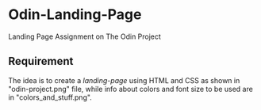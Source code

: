 # Odin-Landing-Page

Landing Page Assignment on The Odin Project

## Requirement

The idea is to create a _landing-page_ using HTML and CSS as shown in "odin-project.png"  file, while info about colors and font size to be used are in "colors_and_stuff.png".  

